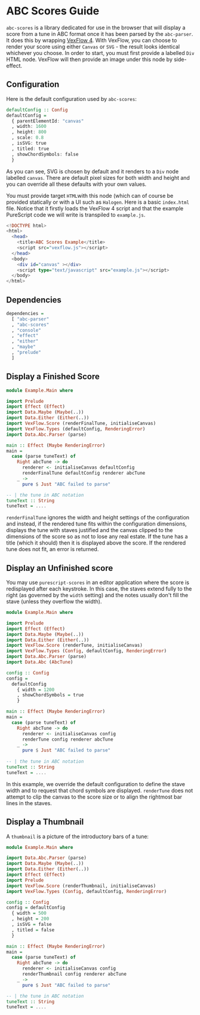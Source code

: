 # ABC Scores Guide

```abc-scores``` is a library dedicated for use in the browser that will display a score from a tune in ABC format once it has been parsed by the ```abc-parser```. It does this by wrapping [VexFlow 4](https://github.com/0xfe/vexflow). With VexFlow, you can choose to render your score using either ```Canvas``` or ```SVG``` - the result looks identical whichever you choose.  In order to start, you must first provide a labelled ```Div``` HTML node.  VexFlow will then provide an image under this node by side-effect.

## Configuration

Here is the default configuration used by ```abc-scores```:

```purs
defaultConfig :: Config
defaultConfig =
  { parentElementId: "canvas"
  , width: 1600
  , height: 800
  , scale: 0.8
  , isSVG: true
  , titled: true
  , showChordSymbols: false
  }
```

As you can see, SVG is chosen by default and it renders to a ```Div``` node labelled ```canvas```.  There are default pixel sizes for both width and height and you can override all these defaults with your own values.

You must provide target ```HTML```with this node (which can of course be provided statically or with a UI such as ```Halogen```. Here is a basic ```index.html``` file.  Notice that it firstly loads the VexFlow 4 script and that the example PureScript code we will write is transpiled to ```example.js```.

```purs
<!DOCTYPE html>
<html>
  <head>
    <title>ABC Scores Example</title>
    <script src="vexflow.js"></script>
  </head>
  <body>
    <div id="canvas" ></div>
    <script type="text/javascript" src="example.js"></script>
  </body>
</html>
```

## Dependencies

```purs
dependencies =
  [ "abc-parser"
  , "abc-scores"
  , "console"
  , "effect"
  , "either"
  , "maybe"
  , "prelude"
  ]
```

## Display a Finished Score 

```purs
module Example.Main where

import Prelude
import Effect (Effect)
import Data.Maybe (Maybe(..))
import Data.Either (Either(..))
import VexFlow.Score (renderFinalTune, initialiseCanvas)
import VexFlow.Types (defaultConfig, RenderingError)
import Data.Abc.Parser (parse)

main :: Effect (Maybe RenderingError)
main =
  case (parse tuneText) of
    Right abcTune -> do
      renderer <- initialiseCanvas defaultConfig
      renderFinalTune defaultConfig renderer abcTune
    _ ->
      pure $ Just "ABC failed to parse"

-- | the tune in ABC notation
tuneText :: String 
tuneText = ....
```

```renderFinalTune``` ignores the width and height settings of the configuration and instead, if the rendered tune fits within the configuration dimensions, displays the tune with staves justified and the canvas clipped to the dimensions of the score so as not to lose any real estate.  If the tune has a title (which it should) then it is displayed above the score.  If the rendered tune does not fit, an error is returned.

## Display an Unfinished score

You may use ```purescript-scores``` in an editor application where the score is redisplayed after each keystroke.  In this case, the staves extend fully to the right (as governed by the ```width``` setting) and the notes usually don't fill the stave (unless they overflow the width).

```purs
module Example.Main where

import Prelude
import Effect (Effect)
import Data.Maybe (Maybe(..))
import Data.Either (Either(..))
import VexFlow.Score (renderTune, initialiseCanvas)
import VexFlow.Types (Config, defaultConfig, RenderingError)
import Data.Abc.Parser (parse)
import Data.Abc (AbcTune)

config :: Config
config =
  defaultConfig 
    { width = 1200
    , showChordSymbols = true 
    }

main :: Effect (Maybe RenderingError)
main =
  case (parse tuneText) of
    Right abcTune -> do
      renderer <- initialiseCanvas config
      renderTune config renderer abcTune
    _ ->
      pure $ Just "ABC failed to parse"
      
-- | the tune in ABC notation
tuneText :: String 
tuneText = ....
``` 
In this example, we override the default configuration to define the stave width and to request that chord symbols are displayed.  ```renderTune``` does not attempt to clip the canvas to the score size or to align the rightmost bar lines in the staves.

## Display a Thumbnail

A ```thumbnail``` is a picture of the introductory bars of a tune:

```purs
module Example.Main where

import Data.Abc.Parser (parse)
import Data.Maybe (Maybe(..))
import Data.Either (Either(..))
import Effect (Effect)
import Prelude
import VexFlow.Score (renderThumbnail, initialiseCanvas)
import VexFlow.Types (Config, defaultConfig, RenderingError)

config :: Config
config = defaultConfig 
  { width = 500
  , height = 200
  , isSVG = false
  , titled = false 
  }

main :: Effect (Maybe RenderingError)
main =
  case (parse tuneText) of
    Right abcTune -> do
      renderer <- initialiseCanvas config
      renderThumbnail config renderer abcTune 
    _ ->
      pure $ Just "ABC failed to parse"

-- | the tune in ABC notation
tuneText :: String 
tuneText = ....
```